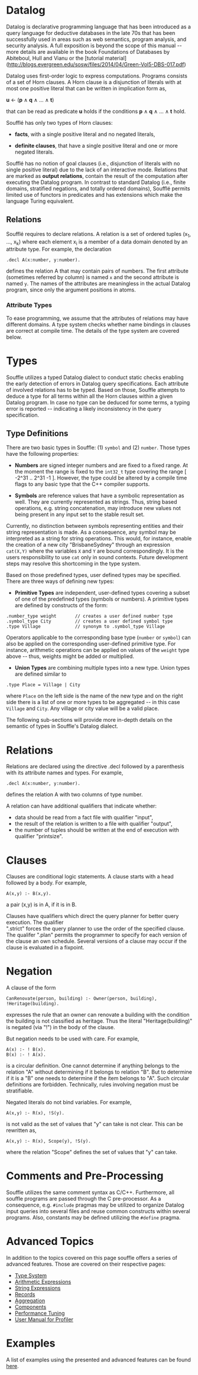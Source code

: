 # Datalog

Datalog is declarative programming language that has been
introduced as a query language for deductive databases in the late 70s
that has been successfully used in areas such as web semantics, 
program analysis, and security analysis. A full exposition is beyond the scope of this manual -- more details are available in the book Foundations of Databases by Abiteboul, Hull and Vianu or the [tutorial material] (http://blogs.evergreen.edu/sosw/files/2014/04/Green-Vol5-DBS-017.pdf)

Datalog uses first-order logic to express computations.
Programs consists of a set of Horn clauses.
A Horn clause is a disjunction of literals with at most one positive literal
that can be written in implication form as,

**u** ← (**p** ∧ **q** ∧ ... ∧ **t**)

that can be read as predicate **u** holds if the conditions
**p** ∧ **q** ∧ ... ∧ **t** hold.

Soufflé has only two types of Horn clauses:

* **facts**, with a single positive literal and no negated literals,

* **definite clauses**, that have a single positive literal and one or more negated literals.

Soufflé has no notion of goal clauses (i.e., disjunction of literals with no
single positive literal) due to the lack of an interactive mode.
Relations that are marked as **output relations**, contain the result
of the computation after executing the Datalog program.
In contrast to standard Datalog (i.e., finite domains, stratified negations, and totally ordered domains), Soufflé permits limited use of functors in
predicates and has extensions which make the language Turing equivalent.

## Relations

Soufflé requires to declare relations. A relation is a set
of ordered tuples (x<sub>1</sub>, ..., x<sub>k</sub>) where each
element x<sub>i</sub> is a member of a data domain denoted
by an attribute type. For example, the declaration

```
.decl A(x:number, y:number).
```

defines the relation A that may contain pairs of numbers. The
first attribute (sometimes referred by column) is named ``x``
and the second attribute is named ``y``. The names of the
attributes are meaningless in the actual Datalog program,
since only the argument positions in atoms.

### Attribute Types

To ease programming, we assume that the attributes of relations
may have different domains. A type system checks whether name
bindings in clauses are correct at compile time. The details of the
type system are covered below.

# Types

Souffle utilizes a typed Datalog dialect to conduct static checks enabling the early detection of errors in Datalog query specifications. Each attribute of involved relations has to be typed. Based on those, Souffle attempts to deduce a type for all terms within all the Horn clauses within a given Datalog program. In case no type can be deduced for some terms, a typing error is reported -- indicating a likely inconsistency in the query specification.

## Type Definitions 

There are two basic types in Souffle: (1) `symbol` and (2) `number`. Those types have the following properties:

* **Numbers** are signed integer numbers and are fixed to a fixed range. At the moment the range is fixed to the `int32_t` type covering the range [ -2^31 .. 2^31 -1 ]. However, the type could be altered by a compile time flags to any basic type that the C++ compiler supports. 

* **Symbols** are reference values that have a symbolic representation as well. They are currently represented as strings. Thus, string based operations, e.g. string concatenation, may introduce new values not being present in any input set to the stable result set.

Currently, no distinction between symbols representing entities and their string representation is made. As a consequence, any symbol may be interpreted as a string for string operations. This would, for instance, enable the creation of a new city "BrisbaneSydney" through an expression `cat(X,Y)` where the variables `X` and `Y` are bound correspondingly. It is the users responsibility to use `cat` only in sound contexts. Future development steps may resolve this shortcoming in the type system.

Based on those predefined types, user defined types may be specified. There are three ways of defining new types:

* **Primitive Types** are independent, user-defined types covering a subset of one of the predefined types (symbols or numbers). A primitive types are defined by constructs of the form:
```
.number_type weight       // creates a user defined number type
.symbol_type City         // creates a user defined symbol type
.type Village             // synonym to .symbol_type Village
```
Operators applicable to the corresponding base type (`number` or `symbol`) can also be applied on the corresponding user-defined primitive type. For instance, arithmetic operations can be applied on values of the `weight` type above -- thus, weights might be added or multiplied. 

* **Union Types** are combining multiple types into a new type. Union types are defined similar to
```
.type Place = Village | City
```
where `Place` on the left side is the name of the new type and on the right side there is a list of one or more types to be aggregated -- in this case `Village` and `City`. Any village or city value will  be a valid place.

The following sub-sections will provide more in-depth details on the semantic of types in Souffle's Datalog dialect.

# Relations

Relations are declared using the directive .decl followed by a parenthesis with its attribute names and types. For example,  

```
.decl A(x:number, y:number).
```

defines the relation A with two columns of type number. 

A relation can have additional qualifiers that indicate whether:
 * data should be read from a fact file with qualifier "input", 
 * the result of the relation is written to a file with qualifier "output", 
 * the number of tuples should be written at the end of execution with qualifier "printsize".

# Clauses

Clauses are conditional logic statements. A clause starts with a head followed by a body. For example, 
```
A(x,y) :- B(x,y). 
```
a pair (x,y) is in A, if it is in B. 

Clauses have qualifiers which direct the query planner for better query execution. The qualifier  
".strict" forces the query planner to use the order of the specified clause. The qualifer ".plan" 
permits the programmer to specify for each version of the clause an own schedule. Several versions 
of a clause may occur if the clause is evaluated in a fixpoint. 

# Negation

A clause of the form
```
CanRenovate(person, building) :- Owner(person, building), !Heritage(building).
```
expresses the rule that an owner can renovate a building with the condition the building is not classified as heritage. Thus the literal "Heritage(building)" is negated (via "!") in the body of the clause.

But negation needs to be used with care. For example,
```
A(x) :- ! B(x).
B(x) :- ! A(x).
```
is a circular definition. One cannot determine if anything belongs to the relation "A" without determining if it belongs to relation "B". But to determine if it is a "B" one needs to determine if the item belongs to "A". Such circular definitions are forbidden. Technically, rules involving negation must be stratifiable.

Negated literals do not bind variables. For example,
```
A(x,y) :- R(x), !S(y).
```
is not valid as the set of values that "y" can take is not clear. This can be rewritten as,
```
A(x,y) :- R(x), Scope(y), !S(y).
```
where the relation "Scope" defines the set of values that "y" can take.

# Comments and Pre-Processing
Souffle utilizes the same comment syntax as C/C++. Furthermore, all souffle programs are passed through the C pre-processor. As a consequence, e.g. `#include` pragmas may be utilized to organize Datalog input queries into several files and reuse common constructs within several programs. Also, constants may be defined utilizing the `#define` pragma.


# Advanced Topics
In addition to the topics covered on this page souffle offers a series of advanced features. Those are covered on their respective pages:
* [Type System](type-system)
* [Arithmetic Expressions](arithmetic-expressions)
* [String Expressions](string-expressions)
* [Records](records)
* [Aggregation](aggregates)
* [Components](components)
* [Performance Tuning](performance-tuning)
* [User Manual for Profiler](Profiler)



# Examples
A list of examples using the presented and advanced features can be found [here](examples).